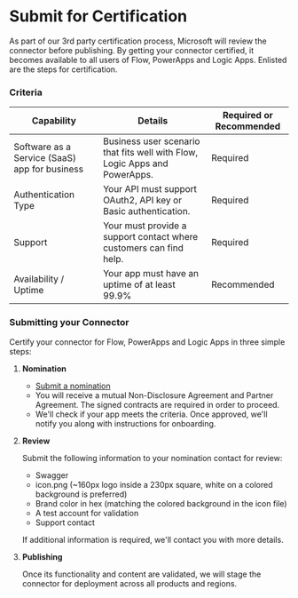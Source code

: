 # Submit for Certification

As part of our 3rd party certification process, Microsoft will review the connector before publishing. By getting your connector certified, it becomes available to all users of Flow, PowerApps and Logic Apps. Enlisted are the steps for certification.

### Criteria

| Capability | Details | Required or Recommended |
|------------|---------|-------------------------|
| Software as a Service (SaaS) app for business |  Business user scenario that fits well with Flow, Logic Apps and PowerApps. | Required |
| Authentication Type | Your API must support OAuth2, API key or Basic authentication. | Required |
| Support | Your must provide a support contact where customers can find help. | Required |
| Availability / Uptime | Your app must have an uptime of at least 99.9% | Recommended |

### Submitting your Connector

Certify your connector for Flow, PowerApps and Logic Apps in three simple steps:

1. **Nomination**
    - [Submit a nomination](https://go.microsoft.com/fwlink/?linkid=848754)
    - You will receive a mutual Non-Disclosure Agreement and Partner Agreement. The signed contracts are required in order to proceed.
    - We'll check if your app meets the criteria. Once approved, we'll notify you along with instructions for onboarding.
    
2. **Review**
    
    Submit the following information to your nomination contact for review:
    - Swagger 
	- icon.png (~160px logo inside a 230px square, white on a colored background is preferred)
	- Brand color in hex (matching the colored background in the icon file)
	- A test account for validation
	- Support contact

    If additional information is required, we'll contact you with more details.

3. **Publishing**

    Once its functionality and content are validated, we will stage the connector for deployment across all products and regions. 